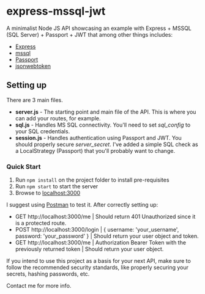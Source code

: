 # express-mssql-jwt

A minimalist Node JS API showcasing an example with Express + MSSQL (SQL Server) + Passport + JWT that among other things includes:

* [Express](http://expressjs.com/)
* [mssql](https://www.npmjs.com/package/mssql)
* [Passport](http://www.passportjs.org/)
* [jsonwebtoken](https://www.npmjs.com/package/jsonwebtoken)

## Setting up

There are 3 main files.
* **server.js** - The starting point and main file of the API. This is where you can add your routes, for example.
* **sql.js** - Handles MS SQL connectivity. You'll need to set *sql_config* to your SQL credentials.
* **session.js** - Handles authentication using Passport and JWT. You should properly secure *server_secret*. I've added a simple SQL check as a LocalStrategy (Passport) that you'll probably want to change.

### Quick Start
1. Run `npm install` on the project folder to install pre-requisites
2. Run `npm start` to start the server
3. Browse to [localhost:3000](http://localhost:3000)

I suggest using [Postman](https://www.getpostman.com/) to test it.
After correctly setting up:
* GET http://localhost:3000/me |
Should return 401 Unauthorized since it is a protected route.
* POST http://localhost:3000/login | { username: 'your_username', password: 'your_password' } | Should return your user object and token.
* GET http://localhost:3000/me | Authorization Bearer Token with the previously returned token | Should return your user object.

If you intend to use this project as a basis for your next API, make sure to follow the recommended security standards, like properly securing your secrets, hashing passwords, etc.

Contact me for more info.
